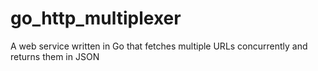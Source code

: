 go_http_multiplexer
===================

A web service written in Go that fetches multiple URLs concurrently and returns them in JSON
